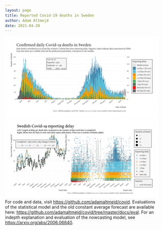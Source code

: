 ```yaml
---
layout: page
title: Reported Covid-19 deaths in Sweden
author: Adam Altmejd
date: 2021-04-20
---
```


![Graph of Swedish Covid-19 deaths with reporting delay.](deaths_lag_sweden_2021-04-20.png "Swedish Covid-19 deaths.")
![Graph of Swedish Covid-19 reporting delay in daily deaths.](lag_trend_sweden_2021-04-20.png "Trend in Swedish Covid-19 mortality reporting delay.")
For code and data, visit <https://github.com/adamaltmejd/covid>.
Evaluations of the statistical model and the old constant average forecast are available here: <https://github.com/adamaltmejd/covid/tree/master/docs/eval>.
For an indepth explanation and evaluation of the nowcasting model, see <https://arxiv.org/abs/2006.06840>.
